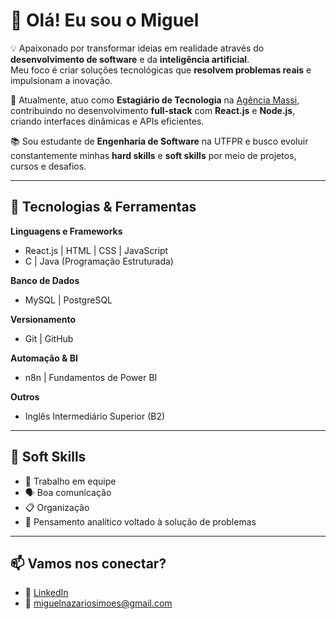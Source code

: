 # 👋 Olá! Eu sou o Miguel

💡 Apaixonado por transformar ideias em realidade através do **desenvolvimento de software** e da **inteligência artificial**.  
Meu foco é criar soluções tecnológicas que **resolvem problemas reais** e impulsionam a inovação.

🎯 Atualmente, atuo como **Estagiário de Tecnologia** na [Agência Massi](https://www.agenciamassi.com.br), contribuindo no desenvolvimento **full-stack** com **React.js** e **Node.js**, criando interfaces dinâmicas e APIs eficientes.

📚 Sou estudante de **Engenharia de Software** na UTFPR e busco evoluir constantemente minhas **hard skills** e **soft skills** por meio de projetos, cursos e desafios.

---

## 🚀 Tecnologias & Ferramentas

**Linguagens e Frameworks**  
- React.js | HTML | CSS | JavaScript  
- C | Java (Programação Estruturada)  

**Banco de Dados**  
- MySQL | PostgreSQL  

**Versionamento**  
- Git | GitHub  

**Automação & BI**  
- n8n | Fundamentos de Power BI  

**Outros**  
- Inglês Intermediário Superior (B2)  

---

## 📌 Soft Skills
- 🤝 Trabalho em equipe  
- 🗣 Boa comunicação  
- 📋 Organização  
- 🧠 Pensamento analítico voltado à solução de problemas  

---

## 📫 Vamos nos conectar?
- 💼 [LinkedIn](www.linkedin.com/in/miguel-nazario-simoes)  
- 📧 miguelnazariosimoes@gmail.com

